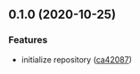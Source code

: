 ## 0.1.0 (2020-10-25)


### Features

* initialize repository ([ca42087](https://github.com/ci010/electron-vue-next/commit/ca4208720018fbc874c2455deff45c0b038161dd))

